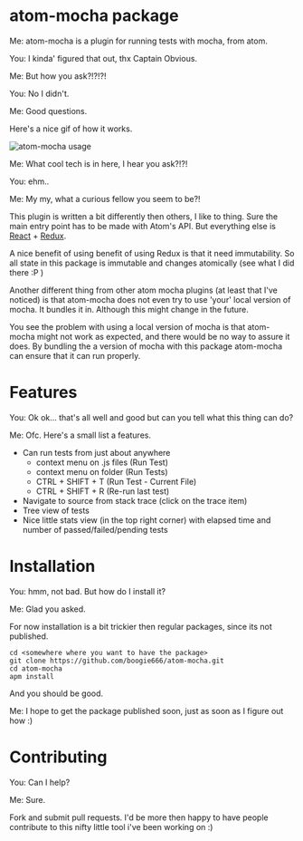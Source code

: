 # atom-mocha package

Me: atom-mocha is a plugin for running tests with mocha, from atom.

You: I kinda' figured that out, thx Captain Obvious.

Me: But how you ask?!?!?!

You: No I didn't.

Me: Good questions.

Here's a nice gif of how it works.

![atom-mocha usage](https://raw.githubusercontent.com/boogie666/atom-mocha/master/screenshots/atom-mocha.gif)

Me: What cool tech is in here, I hear you ask?!?!

You: ehm..

Me: My my, what a curious fellow you seem to be?!

This plugin is written a bit differently then others, I like to thing.
Sure the main entry point has to be made with Atom's API.
But everything else is [React](https://facebook.github.io/react/) + [Redux](http://rackt.org/redux/index.html).

A nice benefit of using benefit of using Redux is that it need immutability.
So all state in this package is immutable and changes atomically (see what I did there :P )


Another different thing from other atom mocha plugins (at least that I've noticed)
is that atom-mocha does not even try to use 'your' local version of mocha.
It bundles it in. Although this might change in the future.

You see the problem with using a local version of mocha is that atom-mocha might
not work as expected, and there would be no way to assure it does.
By bundling the a version of mocha with this package atom-mocha can ensure that it
can run properly.


# Features

You: Ok ok... that's all well and good but can you tell what this thing can do?

Me: Ofc. Here's a small list a features.

- Can run tests from just about anywhere
    - context menu on .js files (Run Test)
    - context menu on folder (Run Tests)
    - CTRL + SHIFT + T (Run Test - Current File)
    - CTRL + SHIFT + R (Re-run last test)
- Navigate to source from stack trace (click on the trace item)
- Tree view of tests
- Nice little stats view (in the top right corner) with elapsed time and number of passed/failed/pending tests


# Installation

You: hmm, not bad. But how do I install it?

Me: Glad you asked.

For now installation is a bit trickier then regular packages, since its not published.

    cd <somewhere where you want to have the package>
    git clone https://github.com/boogie666/atom-mocha.git
    cd atom-mocha
    apm install

And you should be good.

Me: I hope to get the package published soon, just as soon as I figure out how :)

# Contributing

You: Can I help?

Me: Sure.


Fork and submit pull requests.
I'd be more then happy to have people contribute to this nifty little tool i've been working on :)
